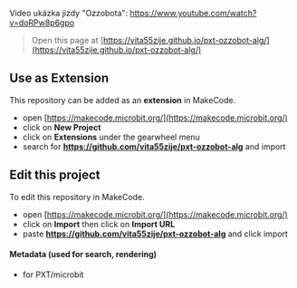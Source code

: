 Video ukázka jízdy "Ozzobota": https://www.youtube.com/watch?v=doRPw8p6gpo
> Open this page at [https://vita55zije.github.io/pxt-ozzobot-alg/](https://vita55zije.github.io/pxt-ozzobot-alg/)

## Use as Extension

This repository can be added as an **extension** in MakeCode.

* open [https://makecode.microbit.org/](https://makecode.microbit.org/)
* click on **New Project**
* click on **Extensions** under the gearwheel menu
* search for **https://github.com/vita55zije/pxt-ozzobot-alg** and import

## Edit this project

To edit this repository in MakeCode.

* open [https://makecode.microbit.org/](https://makecode.microbit.org/)
* click on **Import** then click on **Import URL**
* paste **https://github.com/vita55zije/pxt-ozzobot-alg** and click import

#### Metadata (used for search, rendering)

* for PXT/microbit
<script src="https://makecode.com/gh-pages-embed.js"></script><script>makeCodeRender("{{ site.makecode.home_url }}", "{{ site.github.owner_name }}/{{ site.github.repository_name }}");</script>
